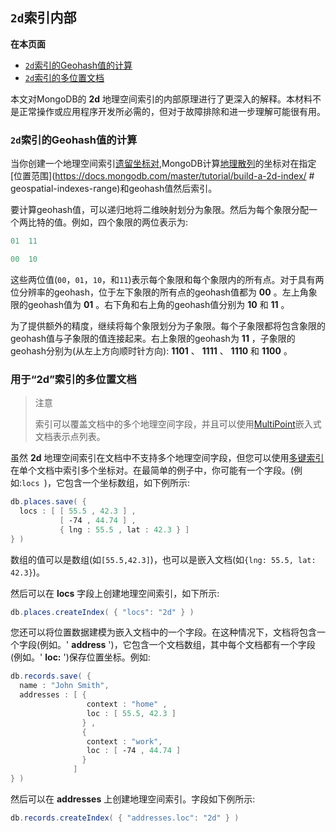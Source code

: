 ## `2d`索引内部

**在本页面**

- [`2d`索引的Geohash值的计算](#计算)
- [`2d`索引的多位置文档](#文档)

本文对MongoDB的 **2d** 地理空间索引的内部原理进行了更深入的解释。本材料不是正常操作或应用程序开发所必需的，但对于故障排除和进一步理解可能很有用。

### <span id="计算">`2d`索引的Geohash值的计算</span>

当你创建一个地理空间索引[遗留坐标对](https://docs.mongodb.com/manual/reference/glossary/#term-legacy-coordinate-pairs),MongoDB计算[地理散列](https://docs.mongodb.com/manual/reference/glossary/#term-geohash)的坐标对在指定[位置范围](https://docs.mongodb.com/master/tutorial/build-a-2d-index/ # geospatial-indexes-range)和geohash值然后索引。

要计算geohash值，可以递归地将二维映射划分为象限。然后为每个象限分配一个两比特的值。例如，四个象限的两位表示为:

```powershell
01  11

00  10
```

这些两位值(`00`，`01`，`10`，和`11`)表示每个象限和每个象限内的所有点。对于具有两位分辨率的geohash，位于左下象限的所有点的geohash值都为 **00** 。左上角象限的geohash值为 **01** 。右下角和右上角的geohash值分别为 **10** 和 **11** 。

为了提供额外的精度，继续将每个象限划分为子象限。每个子象限都将包含象限的geohash值与子象限的值连接起来。右上象限的geohash为 **11** ，子象限的geohash分别为(从左上方向顺时针方向): **1101** 、 **1111** 、 **1110** 和 **1100** 。

### <span id="文档">用于“2d”索引的多位置文档</span>

> 注意
>
> 索引可以覆盖文档中的多个地理空间字段，并且可以使用[MultiPoint](https://docs.mongodb.com/master/reference/geojson/#geojson-multipoint)嵌入式文档表示点列表。

虽然 **2d** 地理空间索引在文档中不支持多个地理空间字段，但您可以使用[多键索引](https://docs.mongodb.com/master/core/index-multikey/#index-type-multi-key)在单个文档中索引多个坐标对。在最简单的例子中，你可能有一个字段。(例如:`locs `)，它包含一个坐标数组，如下例所示:

```powershell
db.places.save( {
  locs : [ [ 55.5 , 42.3 ] ,
           [ -74 , 44.74 ] ,
           { lng : 55.5 , lat : 42.3 } ]
} )
```

数组的值可以是数组(如`[55.5,42.3]`)，也可以是嵌入文档(如` {lng: 55.5, lat: 42.3} `)。

然后可以在 **locs** 字段上创建地理空间索引，如下所示:

```powershell
db.places.createIndex( { "locs": "2d" } )
```

您还可以将位置数据建模为嵌入文档中的一个字段。在这种情况下，文档将包含一个字段(例如。' **address** ')，它包含一个文档数组，其中每个文档都有一个字段(例如。' **loc:** ')保存位置坐标。例如:

```powershell
db.records.save( {
  name : "John Smith",
  addresses : [ {
                 context : "home" ,
                 loc : [ 55.5, 42.3 ]
                } ,
                {
                 context : "work",
                 loc : [ -74 , 44.74 ]
                }
              ]
} )
```

然后可以在 **addresses** 上创建地理空间索引。字段如下例所示:

```powershell
db.records.createIndex( { "addresses.loc": "2d" } )
```